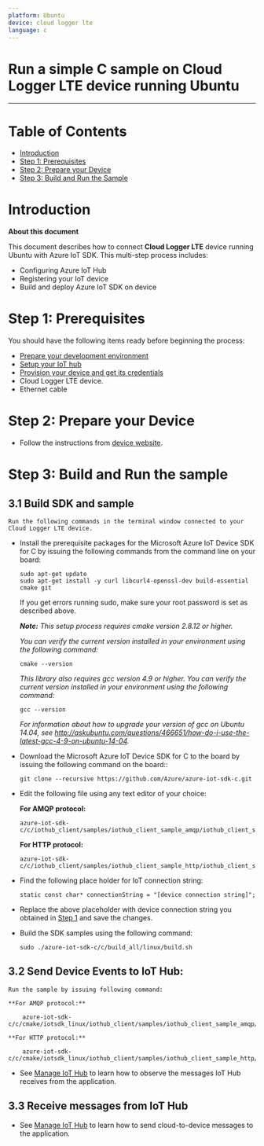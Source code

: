 ```yaml
---
platform: Ubuntu
device: cloud logger lte
language: c
---
```


Run a simple C sample on Cloud Logger LTE device running Ubuntu
===
---

# Table of Contents

-   [Introduction](#Introduction)
-   [Step 1: Prerequisites](#Prerequisites)
-   [Step 2: Prepare your Device](#PrepareDevice)
-   [Step 3: Build and Run the Sample](#Build)

<a name="Introduction"></a>
# Introduction

**About this document**

This document describes how to connect **Cloud Logger LTE** device running Ubuntu with Azure IoT SDK.
This multi-step process includes:

-   Configuring Azure IoT Hub
-   Registering your IoT device
-   Build and deploy Azure IoT SDK on device

<a name="Prerequisites"></a>
# Step 1: Prerequisites

You should have the following items ready before beginning the process:

-   [Prepare your development environment][setup-devbox-linux]
-   [Setup your IoT hub][lnk-setup-iot-hub]
-   [Provision your device and get its credentials][lnk-manage-iot-hub]
-   Cloud Logger LTE device.
-   Ethernet cable

<a name="PrepareDevice"></a>
# Step 2: Prepare your Device
-   Follow the instructions from [device website](http://www.ecomott.co.jp/product/cloudloggerlte.html).

<a name="Build"></a>
# Step 3: Build and Run the sample

<a name="Load"></a>
## 3.1 Build SDK and sample

    Run the following commands in the terminal window connected to your Cloud Logger LTE device.

-   Install the prerequisite packages for the Microsoft Azure IoT Device SDK for C by issuing the following commands from the command line on your board:

        sudo apt-get update
        sudo apt-get install -y curl libcurl4-openssl-dev build-essential cmake git

    If you get errors running sudo, make sure your root password is set as described above.

    ***Note:*** *This setup process requires cmake version 2.8.12 or higher.*

    *You can verify the current version installed in your environment using the  following command:*

        cmake --version

    *This library also requires gcc version 4.9 or higher. You can verify the current version installed in your environment using the following command:*
    
        gcc --version 

    *For information about how to upgrade your version of gcc on Ubuntu 14.04, see <http://askubuntu.com/questions/466651/how-do-i-use-the-latest-gcc-4-9-on-ubuntu-14-04>.*

-   Download the Microsoft Azure IoT Device SDK for C to the board by issuing the following command on the board::

        git clone --recursive https://github.com/Azure/azure-iot-sdk-c.git

-   Edit the following file using any text editor of your choice:

    **For AMQP protocol:**

        azure-iot-sdk-c/c/iothub_client/samples/iothub_client_sample_amqp/iothub_client_sample_amqp.c

    **For HTTP protocol:**

        azure-iot-sdk-c/c/iothub_client/samples/iothub_client_sample_http/iothub_client_sample_http.c

-   Find the following place holder for IoT connection string:

        static const char* connectionString = "[device connection string]";

-   Replace the above placeholder with device connection string you obtained in [Step 1](#Prerequisites) and save the changes.

-   Build the SDK samples using the following command:

        sudo ./azure-iot-sdk-c/c/build_all/linux/build.sh

## 3.2 Send Device Events to IoT Hub:

    Run the sample by issuing following command:

    **For AMQP protocol:**

        azure-iot-sdk-c/c/cmake/iotsdk_linux/iothub_client/samples/iothub_client_sample_amqp/iothub_client_sample_amqp

    **For HTTP protocol:**

        azure-iot-sdk-c/c/cmake/iotsdk_linux/iothub_client/samples/iothub_client_sample_http/iothub_client_sample_http

-   See [Manage IoT Hub][lnk-manage-iot-hub] to learn how to observe the messages IoT Hub receives from the application.

## 3.3 Receive messages from IoT Hub

-   See [Manage IoT Hub][lnk-manage-iot-hub] to learn how to send cloud-to-device messages to the application.

[setup-devbox-linux]: https://github.com/Azure/azure-iot-sdk-c/blob/master/doc/devbox_setup.md
[lnk-setup-iot-hub]: ../setup_iothub.md
[lnk-manage-iot-hub]: ../manage_iot_hub.md
